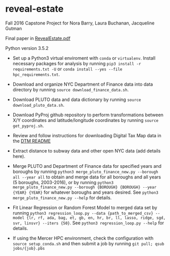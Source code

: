 # reveal-estate
Fall 2016 Capstone Project for Nora Barry, Laura Buchanan, Jacqueline Gutman

Final paper in [RevealEstate.pdf](./RevealEstate.pdf)

Python version 3.5.2

* Set up a Python3 virtual enviroment with `conda` or `virtualenv`. Install necessary packages for analysis by running `pip3 install -r requirements.txt -U` or `conda install --yes --file hpc_requirements.txt`.

* Download and organize NYC Department of Finance data into data directory by running `source download_finance_data.sh`.

* Download PLUTO data and data dictionary by running `source download_pluto_data.sh`.

* Download PyProj github repository to perform transformations between X/Y coordinates and latitude/longitude coordinates by running `source get_pyproj.sh`.

* Review and follow instructions for downloading Digital Tax Map data in the [DTM README](./download_dtm.md)

* Extract distance to subway data and other open NYC data (add details here).

* Merge PLUTO and Department of Finance data for specified years and boroughs by running `python3 merge_pluto_finance_new.py --borough all --year all` to obtain and merge data for all boroughs and all years (5 boroughs, 2003-2016), or by running `python3 merge_pluto_finance_new.py --borough {BOROUGH} {BOROUGH} --year {YEAR} {YEAR}` for whatever boroughs and years desired. See `python3 merge_pluto_finance_new.py --help` for details.

* Fit Linear Regression or Random Forest Model to merged data set by running `python3 regression_loop.py --data {path_to_merged_csv} --model {lr, rf, ada, bag, et, gb, en, hr, br, ll, lasso, ridge, sgd, svr, linsvr} --iters {50}`. See `python3 regression_loop.py --help` for details.

* If using the Mercer HPC environment, check the configuration with `source setup_conda.sh` and then submit a job by running `git pull; qsub jobs/{job}.pbs`
